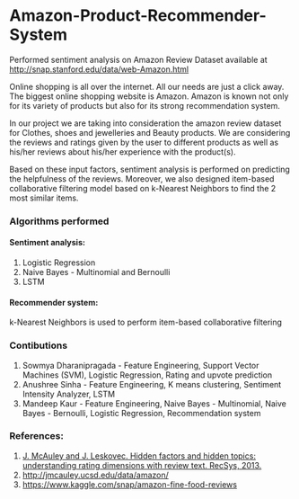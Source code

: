 # Amazon-Product-Recommender-System
Performed sentiment analysis on Amazon Review Dataset available at http://snap.stanford.edu/data/web-Amazon.html

Online shopping is all over the internet. All our needs are just a click away. The biggest online shopping website is Amazon. Amazon is known not only for its variety of products but also for its strong recommendation system.     

In our project we are taking into consideration the amazon review dataset for Clothes, shoes and jewelleries and Beauty products. We are considering the reviews and ratings given by the user to different products as well as his/her reviews about his/her experience with the product(s).     

Based on these input factors, sentiment analysis is performed on predicting the helpfulness of the reviews. 
Moreover, we also designed item-based collaborative filtering model based on k-Nearest Neighbors to find the 2 most similar items.     

### Algorithms performed
#### Sentiment analysis:    
1. Logistic Regression    
2. Naive Bayes - Multinomial and Bernoulli    
3. LSTM    
    
#### Recommender system:    
k-Nearest Neighbors is used to perform item-based collaborative filtering    
    
### Contibutions    
1. Sowmya Dharanipragada - Feature Engineering, Support Vector Machines (SVM), Logistic Regression, Rating and upvote prediction    
2. Anushree Sinha - Feature Engineering, K means clustering, Sentiment Intensity Analyzer, LSTM    
3. Mandeep Kaur - Feature Engineering, Naive Bayes - Multinomial, Naive Bayes - Bernoulli, Logistic Regression, Recommendation system
        
### References:    
1. [J. McAuley and J. Leskovec. Hidden factors and hidden topics: understanding rating dimensions with review text. RecSys, 2013.](http://i.stanford.edu/~julian/pdfs/recsys13.pdf)    
2. http://jmcauley.ucsd.edu/data/amazon/    
3. https://www.kaggle.com/snap/amazon-fine-food-reviews   
